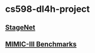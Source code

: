 # cs598-dl4h-project
## [StageNet](https://github.com/v1xerunt/StageNet)

## [MIMIC-III Benchmarks](https://github.com/YerevaNN/mimic3-benchmarks/)
